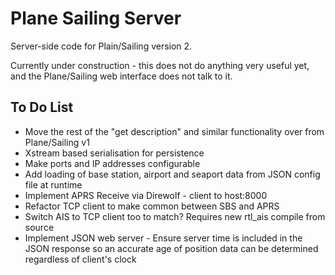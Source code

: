 # Plane Sailing Server

Server-side code for Plain/Sailing version 2.

Currently under construction - this does not do anything very useful yet, and the Plane/Sailing web interface does not talk to it.

## To Do List

* Move the rest of the "get description" and similar functionality over from Plane/Sailing v1
* Xstream based serialisation for persistence
* Make ports and IP addresses configurable
* Add loading of base station, airport and seaport data from JSON config file at runtime
* Implement APRS Receive via Direwolf - client to host:8000
* Refactor TCP client to make common between SBS and APRS
* Switch AIS to TCP client too to match? Requires new rtl_ais compile from source
* Implement JSON web server - Ensure server time is included in the JSON response so an accurate age of position data can be determined regardless of client's clock